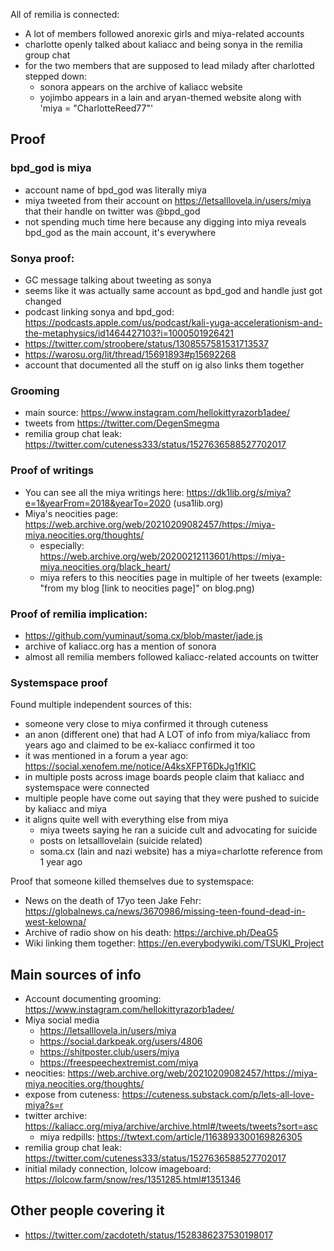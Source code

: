 All of remilia is connected:
- A lot of members followed anorexic girls and miya-related accounts
- charlotte openly talked about kaliacc and being sonya in the remilia group chat
- for the two members that are supposed to lead milady after charlotted stepped down:
  - sonora appears on the archive of kaliacc website
  - yojimbo appears in a lain and aryan-themed website along with 'miya = "CharlotteReed77"'

## Proof

### bpd_god is miya
- account name of bpd_god was literally miya
- miya tweeted from their account on https://letsalllovela.in/users/miya that their handle on twitter was @bpd_god
- not spending much time here because any digging into miya reveals bpd_god as the main account, it's everywhere

### Sonya proof:
- GC message talking about tweeting as sonya
- seems like it was actually same account as bpd_god and handle just got changed
- podcast linking sonya and bpd_god: https://podcasts.apple.com/us/podcast/kali-yuga-accelerationism-and-the-metaphysics/id1464427103?i=1000501926421
- https://twitter.com/stroobere/status/1308557581531713537
- https://warosu.org/lit/thread/15691893#p15692268
- account that documented all the stuff on ig also links them together

### Grooming
- main source: https://www.instagram.com/hellokittyrazorb1adee/
- tweets from https://twitter.com/DegenSmegma
- remilia group chat leak: https://twitter.com/cuteness333/status/1527636588527702017

### Proof of writings
- You can see all the miya writings here: https://dk1lib.org/s/miya?e=1&yearFrom=2018&yearTo=2020 (usa1lib.org)
- Miya's neocities page: https://web.archive.org/web/20210209082457/https://miya-miya.neocities.org/thoughts/
    - especially: https://web.archive.org/web/20200212113601/https://miya-miya.neocities.org/black_heart/
    - miya refers to this neocities page in multiple of her tweets (example: "from my blog [link to neocities page]" on blog.png)

### Proof of remilia implication:
- https://github.com/yuminaut/soma.cx/blob/master/jade.js
- archive of kaliacc.org has a mention of sonora 
- almost all remilia members followed kaliacc-related accounts on twitter

### Systemspace proof
Found multiple independent sources of this:
- someone very close to miya confirmed it through cuteness
- an anon (different one) that had A LOT of info from miya/kaliacc from years ago and claimed to be ex-kaliacc confirmed it too
- it was mentioned in a forum a year ago: https://social.xenofem.me/notice/A4ksXFPT6DkJg1fKIC
- in multiple posts across image boards people claim that kaliacc and systemspace were connected
- multiple people have come out saying that they were pushed to suicide by kaliacc and miya
- it aligns quite well with everything else from miya
    - miya tweets saying he ran a suicide cult and advocating for suicide
    - posts on letsalllovelain (suicide related)
    - soma.cx (lain and nazi website) has a miya=charlotte reference from 1 year ago

Proof that someone killed themselves due to systemspace:
- News on the death of 17yo teen Jake Fehr: https://globalnews.ca/news/3670986/missing-teen-found-dead-in-west-kelowna/
- Archive of radio show on his death: https://archive.ph/DeaG5
- Wiki linking them together: https://en.everybodywiki.com/TSUKI_Project

## Main sources of info
- Account documenting grooming: https://www.instagram.com/hellokittyrazorb1adee/
- Miya social media
  - https://letsalllovela.in/users/miya
  - https://social.darkpeak.org/users/4806
  - https://shitposter.club/users/miya
  - https://freespeechextremist.com/miya
- neocities: https://web.archive.org/web/20210209082457/https://miya-miya.neocities.org/thoughts/
- expose from cuteness: https://cuteness.substack.com/p/lets-all-love-miya?s=r
- twitter archive: https://kaliacc.org/miya/archive/archive.html#/tweets/tweets?sort=asc
  - miya redpills: https://twtext.com/article/1163893300169826305
- remilia group chat leak: https://twitter.com/cuteness333/status/1527636588527702017
- initial milady connection, lolcow imageboard: https://lolcow.farm/snow/res/1351285.html#1351346

## Other people covering it
- https://twitter.com/zacdoteth/status/1528386237530198017